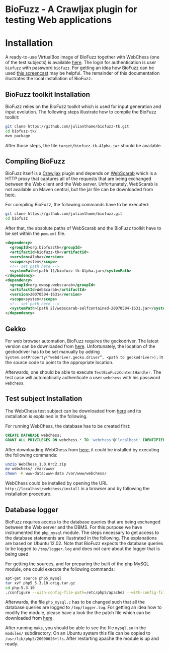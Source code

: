 # BioFuzz - A Crawljax plugin for testing Web applications

# Installation

A ready-to-use VirtualBox image of BioFuzz together with WebChess (one of the test subjects) is available [here](https://dropit.uni.lu/invitations?share=5652547adaabff7db807&dl=1). The login for authentication is user `biofuzz` with password `biofuzz`. For getting an idea how BioFuzz can be used [this screencast](https://dropit.uni.lu/invitations?share=babfb75907a530b2606b&dl=1) may be helpful. The remainder of this documentation illustrates the local installation of BioFuzz.

## BioFuzz toolkit Installation

BioFuzz relies on the BioFuzz toolkit which is used for input generation and
input evolution. The following steps illustrate how to compile the BioFuzz
toolkit:

```bash
git clone https://github.com/julianthome/biofuzz-tk.git
cd biofuzz-tk/
mvn package
```
After those steps, the file `target/biofuzz-tk-Alpha.jar` should be available.

## Compiling BioFuzz

BioFuzz itself is a [Crawljax](http://crawljax.com/) plugin and depends on [WebScarab](https://www.owasp.org/index.php/Category:OWASP_WebScarab_Project) which is a HTTP proxy that captures all of the requests that are being exchanged between the Web client and the Web server. Unfortunately, WebScarab is not available on Maven central, but the jar file can be downloaded from [here](https://dropit.uni.lu/invitations?share=724dad6076fae28cef15&dl=1).

For compiling BioFuzz, the following commands have to be executed:

```bash
git clone https://github.com/julianthome/biofuzz.git
cd biofuzz
```

After that, the absolute paths of WebScarab and the BioFuzz toolkit have to be set within the `pom.xml` file.

```xml
<dependency>
  <groupId>org.biofuzztk</groupId>
  <artifactId>biofuzz-tk</artifactId>
  <version>Alpha</version>
  <scope>system</scope>
  <!-- set path here -->
  <systemPath>[path 1]/biofuzz-tk-Alpha.jar</systemPath>
</dependency>
<dependency>
  <groupId>org.owasp.webscarab</groupId>
  <artifactId>WebScarab</artifactId>
  <version>20070504-1631</version>
  <scope>system</scope>
  <!-- set path here -->
  <systemPath>[path 2]/webscarab-selfcontained-20070504-1631.jar</systemPath>
</dependency>
```

## Gekko
For web browser automation, BioFuzz requires the geckodriver. The latest
version can be downloaded from [here](https://github.com/mozilla/geckodriver/releases).
Unfortunately, the location of the geckodriver has to be set manually by
adding `System.setProperty("webdriver.gecko.driver”, <path to geckodriver>);` in the source code to point to the appropriate location.

Afterwards, one should be able to execute `TestBioFuzzContentHandler`.
The test case will automatically authenticate a user `webchess` with his
password `webchess`.


## Test subject Installation

The WebChess test subject can be downloaded from [here](https://dropit.uni.lu/invitations?share=012ccd31f72b9176d8c2&dl=1) and its installation is explained in the following.

For running WebChess, the database has to be created first:

```sql
CREATE DATABASE webchess;
GRANT ALL PRIVILEGES ON webchess.* TO 'webchess'@'localhost' IDENTIFIED BY 'webchess';
```

After downloading WebChess from [here](https://dropit.uni.lu/invitations?share=012ccd31f72b9176d8c2&dl=1), it could be installed by executing the following commands:

```bash
unzip WebChess_1.0.0rc2.zip
mv webchess/ /var/www/
chown -R www-data:www-data /var/www/webchess/
```

WebChess could be installed by opening the URL `http://localhost/webchess/install` in a browser and by following the installation procedure.

## Database logger

BioFuzz requires access to the database queries that are being
exchanged between the Web server and the DBMS. For this purpose we
have instrumented the `php_mysql` module. The steps necessary to get
access to the database statements are illustrated in the following.
The explanations are based on Ubuntu 12.02. Note that BioFuzz expects the
database queries to be logged to `/tmp/logger.log` and does not care about
the logger that is being used.

For getting the sources, and for preparing the built of the php MySQL module,
one could execute the following commands:

```bash
apt-get source php5_mysql
tar xvf php5_5.3.10.orig.tar.gz
cd php-5.3.10
./configure --with-config-file-path=/etc/php5/apache2 --with-config-file-scan-dir=/etc/php5/apache2/conf.d --sysconfdir=/etc --localstatedir=/var --mandir=/usr/share/man --disable-debug --with-regex=php --disable-rpath --disable-static --with-pic --with-layout=GNU --with-pear=/usr/share/php --enable-sysvsem --enable-sysvshm --enable-sysvmsg --enable-bcmath --with-bz2 --enable-ctype --without-gdbm --with-iconv --with-gettext --enable-mbstring --enable-shmop --enable-sockets --enable-wddx --with-libxml-dir=/usr --with-zlib --with-kerberos=/usr --with-openssl --enable-zip --with-mhash=yes --with-exec-dir=/usr/lib/php5/libexec --with-mysql-sock=/var/run/mysqld/mysqld.sock --with-mysql=shared,/usr --with-pdo-mysql=shared,/usr --with-mysqli=shared,/usr/bin/mysql_config --with-libdir=/lib/i386-linux-gnu/
```

Afterwards, the file `php_mysql.c` has to be changed such that all the database
queries are logged to `/tmp/logger.log`. For getting an idea how to modify the module, please have a look the the patch file which can be downloaded from [here](https://dropit.uni.lu/invitations?share=2484bc72ffefa0068c6e&dl=1).

After running `make`, you should be able to see the file `mysql.so` in
the `modules/` subdirectory. On an Ubuntu system this file can be
copied to `/usr/lib/php5/20090626+lfs`. After restarting apache the module is up and ready.
